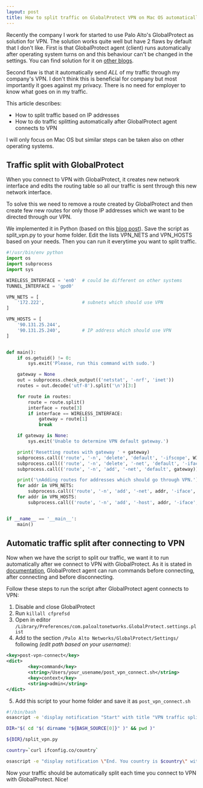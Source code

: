 ```yaml
---
layout: post
title: How to split traffic on GlobalProtect VPN on Mac OS automatically right after connecting
---
```


Recently the company I work for started to use Palo Alto's GlobalProtect as solution for VPN.
The solution works quite well but have 2 flaws by default that I don't like.
First is that GlobalProtect agent (client) runs automatically after operating system turns on
and this behaviour can't be changed in the settings. You can find solution for it on [other blogs](http://richddean.com/post/147155656349/stopautostartglobalprotectvpn).

Second flaw is that it automatically send *ALL* of my traffic through my company's VPN.
I don't think this is beneficial for company but most importantly it goes against my privacy.
There is no need for employer to know what goes on in my traffic.

This article describes:
* How to split traffic based on IP addresses
* How to do traffic splitting automatically after GlobalProtect agent connects to VPN

I will only focus on Mac OS but similar steps can be taken also on other operating systems.

Traffic split with GlobalProtect
--------------------------------
When you connect to VPN with GlobalProtect, it creates new network interface
and edits the routing table so all our traffic is sent through this new network interface.

To solve this we need to remove a route created by GlobalProtect and then create
few new routes for only those IP addresses which we want to be directed through our VPN.

We implemented it in Python (based on this [blog post](https://www.shadabahmed.com/blog/2013/08/11/split-tunneling-vpn-routing-table)).
Save the script as split_vpn.py to your home folder. 
Edit the lists VPN_NETS and VPN_HOSTS based on your needs. Then you can run it everytime
you want to split traffic.

```python
#!/usr/bin/env python
import os
import subprocess
import sys

WIRELESS_INTERFACE = 'en0'	# could be different on other systems
TUNNEL_INTERFACE = 'gpd0'

VPN_NETS = [
    '172.222',				# subnets which should use VPN
]

VPN_HOSTS = [
    '90.131.25.244',
    '90.131.25.240',        # IP address which should use VPN
]


def main():
    if os.getuid() != 0:
        sys.exit('Please, run this command with sudo.')

    gateway = None
    out = subprocess.check_output(('netstat', '-nrf', 'inet'))
    routes = out.decode('utf-8').split('\n')[3:]

    for route in routes:
        route = route.split()
        interface = route[3]
        if interface == WIRELESS_INTERFACE:
            gateway = route[1]
            break

    if gateway is None:
        sys.exit('Unable to determine VPN default gateway.')

    print('Resetting routes with gateway ' + gateway)
    subprocess.call(('route', '-n', 'delete', 'default', '-ifscope', WIRELESS_INTERFACE))
    subprocess.call(('route', '-n', 'delete', '-net', 'default', '-iface', TUNNEL_INTERFACE))
    subprocess.call(('route', '-n', 'add', '-net', 'default', gateway))

    print('\nAdding routes for addresses which should go through VPN.')
    for addr in VPN_NETS:
        subprocess.call(('route', '-n', 'add', '-net', addr, '-iface', TUNNEL_INTERFACE))
    for addr in VPN_HOSTS:
        subprocess.call(('route', '-n', 'add', '-host', addr, '-iface', TUNNEL_INTERFACE))


if __name__ == '__main__':
    main()
```


Automatic traffic split after connecting to VPN
-----------------------------------------------
Now when we have the script to split our traffic, we want it to run automatically
after we connect to VPN with GlobalProtect.
As it is stated in [documentation](https://www.paloaltonetworks.com/documentation/80/globalprotect/globalprotect-admin-guide/globalprotect-clients/deploy-agent-settings-transparently/deploy-agent-settings-to-mac-clients/deploy-scripts-using-the-mac-plist),
GlobalProtect agent can run commands
before connecting, after connecting and before disconnecting.

Follow these steps to run the script after GlobalProtect agent connects to VPN:
1. Disable and close GlobalProtect
2. Run `killall cfprefsd`
3. Open in editor `/Library/Preferences/com.paloaltonetworks.GlobalProtect.settings.plist`
4. Add to the section `/Palo Alto Networks/GlobalProtect/Settings/` following *(edit path based on your username)*:

```xml
<key>post-vpn-connect</key>
<dict>
        <key>command</key>
        <string>/Users/your_usename/post_vpn_connect.sh</string>
        <key>context</key>
        <string>admin</string>
</dict>
```

5. Add this script to your home folder and save it as `post_vpn_connect.sh`

```bash
#!/bin/bash
osascript -e 'display notification "Start" with title "VPN traffic split"'

DIR="$( cd "$( dirname "${BASH_SOURCE[0]}" )" && pwd )"

${DIR}/split_vpn.py

country=`curl ifconfig.co/country`

osascript -e "display notification \"End. You country is $country\" with title \"VPN traffic split\""
```


Now your traffic should be automatically split each time you connect to VPN with GlobalProtect. Nice!
